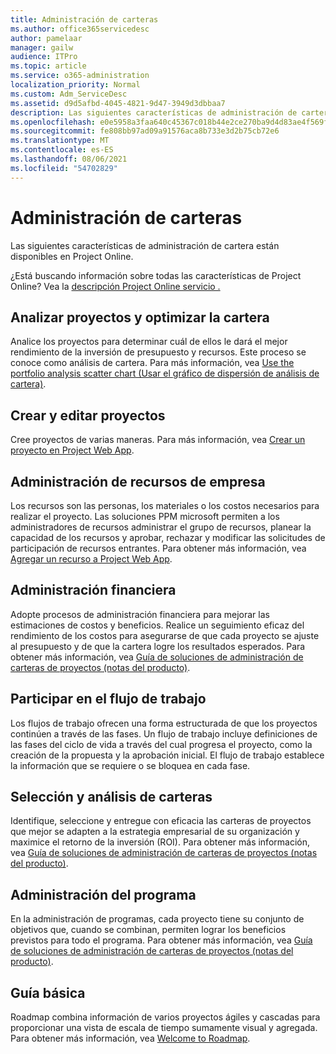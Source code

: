 ```yaml
---
title: Administración de carteras
ms.author: office365servicedesc
author: pamelaar
manager: gailw
audience: ITPro
ms.topic: article
ms.service: o365-administration
localization_priority: Normal
ms.custom: Adm_ServiceDesc
ms.assetid: d9d5afbd-4045-4821-9d47-3949d3dbbaa7
description: Las siguientes características de administración de cartera están disponibles en Project Online.
ms.openlocfilehash: e0e5958a3faa640c45367c018b44e2ce270ba9d4d83ae4f569fa5b301724605c
ms.sourcegitcommit: fe808bb97ad09a91576aca8b733e3d2b75cb72e6
ms.translationtype: MT
ms.contentlocale: es-ES
ms.lasthandoff: 08/06/2021
ms.locfileid: "54702829"
---
```

# <a name="portfolio-management"></a>Administración de carteras

Las siguientes características de administración de cartera están disponibles en Project Online.
  
¿Está buscando información sobre todas las características de Project Online? Vea la [descripción Project Online servicio .](project-online-service-description.md)
  
## <a name="analyze-projects-and-optimize-portfolio"></a>Analizar proyectos y optimizar la cartera

Analice los proyectos para determinar cuál de ellos le dará el mejor rendimiento de la inversión de presupuesto y recursos. Este proceso se conoce como análisis de cartera. Para más información, vea [Use the portfolio analysis scatter chart (Usar el gráfico de dispersión de análisis de cartera)](https://go.microsoft.com/fwlink/?LinkID=823665&amp;clcid=0x409).
  
## <a name="create-and-edit-projects"></a>Crear y editar proyectos

Cree proyectos de varias maneras. Para más información, vea [Crear un proyecto en Project Web App](https://go.microsoft.com/fwlink/?LinkID=746895&amp;clcid=0x409).
  
## <a name="enterprise-resource-management"></a>Administración de recursos de empresa

Los recursos son las personas, los materiales o los costos necesarios para realizar el proyecto. Las soluciones PPM microsoft permiten a los administradores de recursos administrar el grupo de recursos, planear la capacidad de los recursos y aprobar, rechazar y modificar las solicitudes de participación de recursos entrantes. Para obtener más información, vea [Agregar un recurso a Project Web App](https://go.microsoft.com/fwlink/p/?LinkId=271320).
  
## <a name="financial-management"></a>Administración financiera

Adopte procesos de administración financiera para mejorar las estimaciones de costos y beneficios. Realice un seguimiento eficaz del rendimiento de los costos para asegurarse de que cada proyecto se ajuste al presupuesto y de que la cartera logre los resultados esperados. Para obtener más información, vea [Guía de soluciones de administración de carteras de proyectos (notas del producto)](/project/project-server-2013-and-2016).
  
## <a name="participate-in-workflow"></a>Participar en el flujo de trabajo

Los flujos de trabajo ofrecen una forma estructurada de que los proyectos continúen a través de las fases. Un flujo de trabajo incluye definiciones de las fases del ciclo de vida a través del cual progresa el proyecto, como la creación de la propuesta y la aprobación inicial. El flujo de trabajo establece la información que se requiere o se bloquea en cada fase.
  
## <a name="portfolio-analytics-and-selection"></a>Selección y análisis de carteras

Identifique, seleccione y entregue con eficacia las carteras de proyectos que mejor se adapten a la estrategia empresarial de su organización y maximice el retorno de la inversión (ROI). Para obtener más información, vea [Guía de soluciones de administración de carteras de proyectos (notas del producto)](/project/project-server-2013-and-2016).
  
## <a name="program-management"></a>Administración del programa

En la administración de programas, cada proyecto tiene su conjunto de objetivos que, cuando se combinan, permiten lograr los beneficios previstos para todo el programa. Para obtener más información, vea [Guía de soluciones de administración de carteras de proyectos (notas del producto)](/project/project-server-2013-and-2016).
  
## <a name="roadmap"></a>Guía básica

Roadmap combina información de varios proyectos ágiles y cascadas para proporcionar una vista de escala de tiempo sumamente visual y agregada. Para obtener más información, vea [Welcome to Roadmap](https://support.office.com/article/video-welcome-to-roadmap-57764149-51b8-468f-a50d-9ea6a4fd835a).
